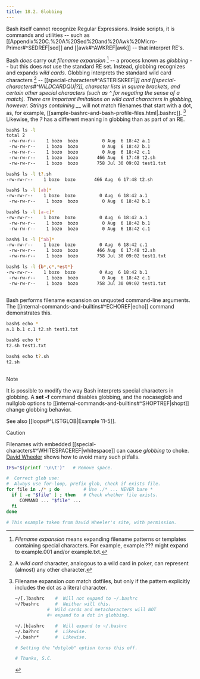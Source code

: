 ```yaml
---
title: 18.2. Globbing
---
```


Bash itself cannot recognize Regular Expressions. Inside scripts, it is commands and utilities -- such as [[Appendix%20C.%20A%20Sed%20and%20Awk%20Micro-Primer#^SEDREF|sed]] and [[awk#^AWKREF|awk]] -- that interpret RE's.

Bash _does_ carry out _filename expansion_ [^1] -- a process known as _globbing_ -- but this does _not_ use the standard RE set. Instead, globbing recognizes and expands _wild cards_. Globbing interprets the standard wild card characters [^2] -- [[special-characters#^ASTERISKREF|*]] and [[special-characters#^WILDCARDQU|?]], character lists in square brackets, and certain other special characters (such as ^ for negating the sense of a match). There are important limitations on wild card characters in globbing, however. Strings containing _*_ will not match filenames that start with a dot, as, for example, [[sample-bashrc-and-bash-profile-files.html|.bashrc]]. [^3] Likewise, the _?_ has a different meaning in globbing than as part of an RE.

```bash
bash$ ls -l
total 2
 -rw-rw-r--    1 bozo  bozo         0 Aug  6 18:42 a.1
 -rw-rw-r--    1 bozo  bozo         0 Aug  6 18:42 b.1
 -rw-rw-r--    1 bozo  bozo         0 Aug  6 18:42 c.1
 -rw-rw-r--    1 bozo  bozo       466 Aug  6 17:48 t2.sh
 -rw-rw-r--    1 bozo  bozo       758 Jul 30 09:02 test1.txt

bash$ ls -l t?.sh
-rw-rw-r--    1 bozo  bozo       466 Aug  6 17:48 t2.sh

bash$ ls -l [ab]*
-rw-rw-r--    1 bozo  bozo         0 Aug  6 18:42 a.1
 -rw-rw-r--    1 bozo  bozo         0 Aug  6 18:42 b.1

bash$ ls -l [a-c]*
-rw-rw-r--    1 bozo  bozo         0 Aug  6 18:42 a.1
 -rw-rw-r--    1 bozo  bozo         0 Aug  6 18:42 b.1
 -rw-rw-r--    1 bozo  bozo         0 Aug  6 18:42 c.1

bash$ ls -l [^ab]*
-rw-rw-r--    1 bozo  bozo         0 Aug  6 18:42 c.1
 -rw-rw-r--    1 bozo  bozo       466 Aug  6 17:48 t2.sh
 -rw-rw-r--    1 bozo  bozo       758 Jul 30 09:02 test1.txt

bash$ ls -l {b*,c*,*est*}
-rw-rw-r--    1 bozo  bozo         0 Aug  6 18:42 b.1
 -rw-rw-r--    1 bozo  bozo         0 Aug  6 18:42 c.1
 -rw-rw-r--    1 bozo  bozo       758 Jul 30 09:02 test1.txt
	      
```

Bash performs filename expansion on unquoted command-line arguments. The [[internal-commands-and-builtins#^ECHOREF|echo]] command demonstrates this.

```bash
bash$ echo *
a.1 b.1 c.1 t2.sh test1.txt

bash$ echo t*
t2.sh test1.txt

bash$ echo t?.sh
t2.sh
	      
```

> [!note]
> It is possible to modify the way Bash interprets special characters in globbing. A **set -f** command disables globbing, and the nocaseglob and nullglob options to [[internal-commands-and-builtins#^SHOPTREF|shopt]] change globbing behavior.

See also [[loops#^LISTGLOB|Example 11-5]].

> [!caution]
> Filenames with embedded [[special-characters#^WHITESPACEREF|whitespace]] can cause _globbing_ to choke. [David Wheeler](http://www.dwheeler.com/essays/filenames-in-shell.html) shows how to avoid many such pitfalls.

```bash
IFS="$(printf '\n\t')"   # Remove space.

#  Correct glob use:
#  Always use for-loop, prefix glob, check if exists file.
for file in ./* ; do         # Use ./* ... NEVER bare *
  if [ -e "$file" ] ; then   # Check whether file exists.
     COMMAND ... "$file" ...
  fi
done

# This example taken from David Wheeler's site, with permission.
```

[^1]: _Filename expansion_ means expanding filename patterns or templates containing special characters. For example, example.??? might expand to example.001 and/or example.txt.

[^2]: A _wild card_ character, analogous to a wild card in poker, can represent (almost) any other character.

[^3]: Filename expansion _can_ match dotfiles, but only if the pattern explicitly includes the dot as a literal character.

    ```bash
    ~/[.]bashrc    #  Will not expand to ~/.bashrc
    ~/?bashrc      #  Neither will this.
                #  Wild cards and metacharacters will NOT
                #+ expand to a dot in globbing.

    ~/.[b]ashrc    #  Will expand to ~/.bashrc
    ~/.ba?hrc      #  Likewise.
    ~/.bashr*      #  Likewise.

    # Setting the "dotglob" option turns this off.

    # Thanks, S.C.
    ```
